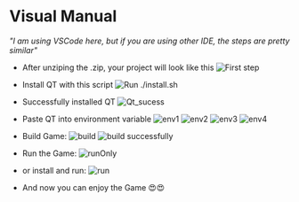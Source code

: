 # Visual Manual

_"I am using VSCode here, but if you are using other IDE, the steps are pretty similar"_

- After unziping the .zip, your project will look like this
  ![First step](images/raw.png)

- Install QT with this script
  ![Run ./install.sh](images/install.png)

- Successfully installed QT
  ![Qt_sucess](images/qt6_installed.png)

- Paste QT into environment variable
  ![env1](images/env1.png)
  ![env2](images/env2.png)
  ![env3](images/env3.png)
  ![env4](images/env4.png)

- Build Game:
  ![build](images/build.png)
  ![build successfully](images/buildsucess.png)

- Run the Game:
  ![runOnly](images/runOnly.png)

- or install and run:
  ![run](images/run.png)

- And now you can enjoy the Game :heart_eyes::heart_eyes:
